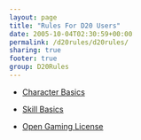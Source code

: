 ```yaml
---
layout: page
title: "Rules For D20 Users"
date: 2005-10-04T02:30:59+00:00
permalink: /d20rules/d20rules/
sharing: true
footer: true
group: D20Rules
---
```




* [Character Basics](/d20rules/character-basics)
* [Skill Basics](/d20rules/skill-basics)

* [Open Gaming License](/d20rules/open-gaming-license)
